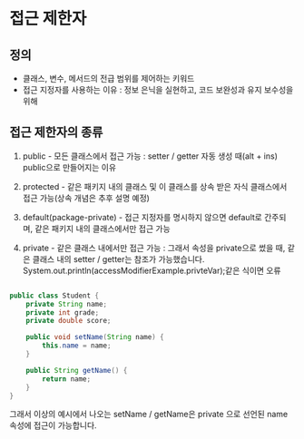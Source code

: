 # 접근 제한자

## 정의

- 클래스, 변수, 메서드의 전급 범위를 제어하는 키워드
-  접근 지정자를 사용하는 이유 : 정보 은닉을 실현하고, 코드 보완성과 유지 보수성을 위해

## 접근 제한자의 종류

1. public - 모든 클래스에서 접근 가능 
: setter / getter 자동 생성 때(alt + ins) public으로 만들어지는 이유

2. protected - 같은 패키지 내의 클래스 및 이 클래스를 상속 받은 자식 클래스에서 접근 가능(상속 개념은 추후 설명 예정)

3. default(package-private) - 접근 지정자를 명시하지 않으면 default로 간주되며, 같은 패키지 내의 클래스에서만 접근 가능

4. private - 같은 클래스 내에서만 접근 가능
: 그래서 속성을 private으로 썼을 때, 같은 클래스 내의 setter / getter는 참조가 가능했습니다.
   System.out.println(accessModifierExample.privteVar);같은 식이면 오류

```java

public class Student {
    private String name;
    private int grade;
    private double score;

    public void setName(String name) {
        this.name = name;
    }

    public String getName() {
        return name;
    }
}

```

그래서 이상의 예시에서 나오는 setName / getName은 private 으로 선언된 name 속성에 접근이 가능합니다.


